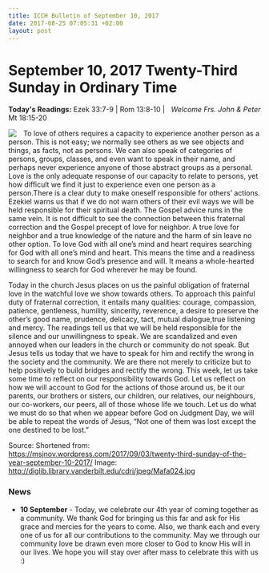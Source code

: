 ```yaml
---
title: ICCH Bulletin of September 10, 2017
date: 2017-08-25 07:05:31 +02:00
layout: post
---
```


# September 10, 2017 Twenty-Third Sunday in Ordinary Time
<span style="float: right"><em>Welcome Frs. John & Peter</em></span>
**Today's Readings:** Ezek 33:7-9 | Rom 13:8-10 | Mt 18:15-20


<img style="float: left; margin-right: 1em;" src="http://diglib.library.vanderbilt.edu/cdri/jpeg/Mafa024.jpg">

To love of others requires a capacity to experience
another person as a person. This is not easy; we
normally see others as we see objects and things,
as facts, not as persons. We can also speak of
categories of persons, groups, classes, and even
want to speak in their name, and perhaps never
experience anyone of those abstract groups as a
personal. Love is the only adequate response of
our capacity to relate to persons, yet how difficult
we find it just to experience even one person as a
person.There is a clear duty to make oneself
responsible for others’ actions. Ezekiel warns us
that if we do not warn others of their evil ways we
will be held responsible for their spiritual death.
The Gospel advice runs in the same vein. It is not difficult to see the connection between this fraternal
correction and the Gospel precept of love for neighbor. A true love for neighbor and a true knowledge
of the nature and the harm of sin leave no other option. To love God with all one’s mind and heart
requires searching for God with all one’s mind and heart. This means the time and a readiness to search
for and know God’s presence and will. It means a whole-hearted willingness to search for God
wherever he may be found.

Today in the church Jesus places on us the painful obligation of fraternal love in the watchful love we
show towards others. To approach this painful duty of fraternal correction, it entails many qualities:
courage, compassion, patience, gentleness, humility, sincerity, reverence, a desire to preserve the
other’s good name, prudence, delicacy, tact, mutual dialogue,true listening and mercy. The readings tell
us that we will be held responsible for the silence and our unwillingness to speak. We are scandalized
and even annoyed when our leaders in the church or community do not speak. But Jesus tells us today
that we have to speak for him and rectify the wrong in the society and the community. We are there not
merely to criticize but to help positively to build bridges and rectify the wrong. This week, let us take
some time to reflect on our responsibility towards God. Let us reflect on how we will account to God
for the actions of those around us, be it our parents, our brothers or sisters, our children, our relatives,
our neighbours, our co-workers, our peers, all of those whose life we touch. Let us do what we must do
so that when we appear before God on Judgment Day, we will be able to repeat the words of Jesus,
“Not one of them was lost except the one destined to be lost.”

Source: Shortened from: https://msjnov.wordpress.com/2017/09/03/twenty-third-sunday-of-the-year-september-10-2017/
Image: http://diglib.library.vanderbilt.edu/cdri/jpeg/Mafa024.jpg

### News 

* **10 September** - Today, we celebrate our 4th year of coming together as a community. We thank God for bringing us
this far and ask for His grace and mercies for the years to come. Also, we thank each and every one of us for all our
contributions to the community. May we through our community love be drawn even more closer to God to know His
will in our lives. We hope you will stay over after mass to celebrate this with us :)
